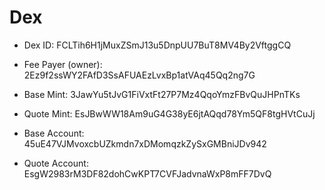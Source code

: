 # Dex

-   Dex ID: FCLTih6H1jMuxZSmJ13u5DnpUU7BuT8MV4By2VftggCQ

-   Fee Payer (owner): 2Ez9f2ssWY2FAfD3SsAFUAEzLvxBp1atVAq45Qq2ng7G

-   Base Mint: 3JawYu5tJvG1FiVxtFt27P7Mz4QqoYmzFBvQuJHPnTKs
-   Quote Mint: EsJBwWW18Am9uG4G38yE6jtAQqd78Ym5QF8tgHVtCuJj

-   Base Account: 45uE47VJMvoxcbUZkmdn7xDMomqzkZySxGMBniJDv942
-   Quote Account: EsgW2983rM3DF82dohCwKPT7CVFJadvnaWxP8mFF7DvQ
